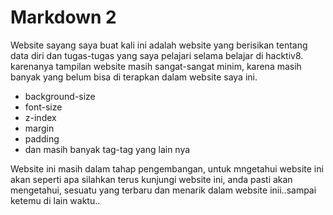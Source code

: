 <html>
<head>
	<title>
	</title>
</head>
<body>
	<h1>Markdown 2</h1>
	<p> Website sayang saya buat kali ini adalah website yang berisikan tentang data diri dan tugas-tugas yang saya pelajari selama belajar di hacktiv8. karenanya tampilan website masih sangat-sangat minim, karena masih banyak yang belum bisa di terapkan dalam website saya ini.</p>
	<ul>
		<li>background-size</li>
		<li>font-size</li>
		<li>z-index</li>
		<li>margin </li>
		<li>padding</li>
		<li>dan masih banyak tag-tag yang lain nya</li>
	</ul>
	<p>Website ini masih dalam tahap pengembangan, untuk mngetahui website ini akan seperti apa silahkan terus kunjungi website ini, anda pasti akan mengetahui, sesuatu yang terbaru dan menarik dalam website inii..sampai ketemu di lain waktu..</p>
</body>
</html>

